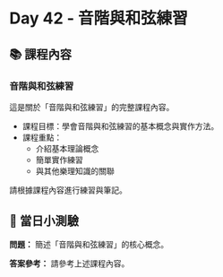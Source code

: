 # Day 42 - 音階與和弦練習

## 📚 課程內容

### 音階與和弦練習

這是關於「音階與和弦練習」的完整課程內容。

- 課程目標：學會音階與和弦練習的基本概念與實作方法。
- 課程重點：
  - 介紹基本理論概念
  - 簡單實作練習
  - 與其他樂理知識的關聯

請根據課程內容進行練習與筆記。

## 🎯 當日小測驗

**問題：** 簡述「音階與和弦練習」的核心概念。

**答案參考：** 請參考上述課程內容。